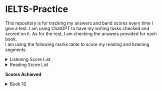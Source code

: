 # IELTS-Practice
This repository is for tracking my answers and band scores every time I give a test. I am using ChatGPT to have my writing tasks checked and scored on it. As for the rest, I am checking the answers provided for each book. <br>
I am using the following marks table to score my reading and listening segments. <br>
<details>
  <summary>Listening Score List</summary>
    ![](Listening%20band%20score.png)
</details>
<details>
  <summary>Reading Score List</summary>
    ![](Reading%20band%20score.png)
</details>

**Scores Achieved** <br>
<details>
  <summary>Book 16</summary>
  
  | Band Score | Test 1 |
  |----------:|----------------|
  | 5.5 - 6.0 | Writing - 1 |
  | 5.5 - 6.0 | Writing - 2 |
  | 7.0       | Reading        |
  | 8.0       | Listening      |

  
  | Band Score | Test 2 |
  |----------:|----------------|
  |  | Writing - 1 |
  |  | Writing - 2 |
  |    6.0    | Reading        |
  |    8.0    | Listening      |
</details>
